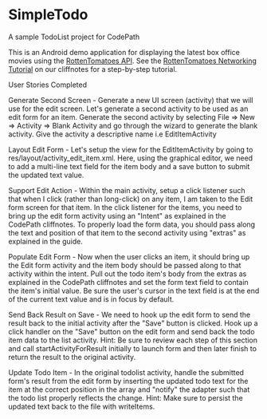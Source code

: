 # SimpleTodo
A sample TodoList project for CodePath

This is an Android demo application for displaying the latest box office movies using the [RottenTomatoes API](http://www.rottentomatoes.com/). See the [RottenTomatoes Networking Tutorial](http://guides.thecodepath.com/android/RottenTomatoes-Networking-Tutorial) on our cliffnotes for a step-by-step tutorial.

User Stories Completed

Generate Second Screen - Generate a new UI screen (activity) that we will use for the edit screen. Let's generate a second activity to be used as an edit form for an item. Generate the second activity by selecting File => New => Activity => Blank Activity and go through the wizard to generate the blank activity. Give the activity a descriptive name i.e EditItemActivity

Layout Edit Form - Let's setup the view for the EditItemActivity by going to res/layout/activity_edit_item.xml. Here, using the graphical editor, we need to add a multi-line text field for the item body and a save button to submit the updated text value.

Support Edit Action - Within the main activity, setup a click listener such that when I click (rather than long-click) on any item, I am taken to the Edit form screen for that item. In the click listener for the items, you need to bring up the edit form activity using an "Intent" as explained in the CodePath cliffnotes. To properly load the form data, you should pass along the text and position of that item to the second activity using "extras" as explained in the guide.

Populate Edit Form - Now when the user clicks an item, it should bring up the Edit form activity and the item body should be passed along to that activity within the intent. Pull out the todo item's body from the extras as explained in the CodePath cliffnotes and set the form text field to contain the item's initial value. Be sure the user's cursor in the text field is at the end of the current text value and is in focus by default.

Send Back Result on Save - We need to hook up the edit form to send the result back to the initial activity after the "Save" button is clicked. Hook up a click handler on the "Save" button on the edit form and send back the todo item data to the list activity. Hint: Be sure to review each step of this section and call startActivityForResult initially to launch form and then later finish to return the result to the original activity.

Update Todo Item - In the original todolist activity, handle the submitted form's result from the edit form by inserting the updated todo text for the item at the correct position in the array and "notify" the adapter such that the todo list properly reflects the change. Hint: Make sure to persist the updated text back to the file with writeItems.
